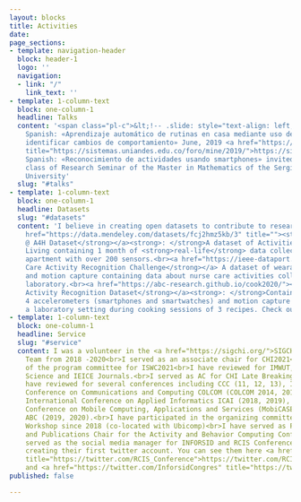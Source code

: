 ```yaml
---
layout: blocks
title: Activities
date: 
page_sections:
- template: navigation-header
  block: header-1
  logo: ''
  navigation:
  - link: "/"
    link_text: ''
- template: 1-column-text
  block: one-column-1
  headline: Talks
  content: '<span class="pl-c">&lt;!-- .slide: style="text-align: left;"&gt; --&gt;</span><br>In
    Spanish: «Aprendizaje automático de rutinas en casa mediante uso de sensores para
    identificar cambios de comportamiento» June, 2019 <a href="https://sistemas.uniandes.edu.co/foro/mine/2019/"
    title="https://sistemas.uniandes.edu.co/foro/mine/2019/">https://sistemas.uniandes.edu.co/foro/mine/2019/</a><br><br>In
    Spanish: «Reconocimiento de actividades usando smartphones» invited talk for the
    class of Research Seminar of the Master in Mathematics of the Sergio Arboleda
    University'
  slug: "#talks"
- template: 1-column-text
  block: one-column-1
  headline: Datasets
  slug: "#datasets"
  content: 'I believe in creating open datasets to contribute to research.<br><br><a
    href="https://data.mendeley.com/datasets/fcj2hmz5kb/3" title=""><strong>ContextAct
    @ A4H Dataset</strong></a><strong>: </strong>A dataset of Activities of Daily
    Living containing 1 month of <strong>real-life</strong> data collected in a smart
    apartment with over 200 sensors.<br><a href="https://ieee-dataport.org/competitions/nurse-care-activity-recognition-challenge"><strong>Nurse
    Care Activity Recognition Challenge</strong></a> A dataset of wearable sensors
    and motion capture containing data about nurse care activities collected in a
    laboratory.<br><a href="https://abc-research.github.io/cook2020/"><strong>Cooking
    Activity Recognition Dataset</strong></a><strong>: </strong>Contains data from
    4 accelerometers (smartphones and smartwatches) and motion capture collected in
    a laboratory setting during cooking sessions of 3 recipes. Check out the <a href="https://abc-research.github.io/cook2020/tutorial/">tutorials</a>'
- template: 1-column-text
  block: one-column-1
  headline: Service
  slug: "#service"
  content: I was a volunteer in the <a href="https://sigchi.org/">SIGCHI</a> Communications
    Team from 2018 -2020<br>I served as an associate chair for CHI2021<br>I was part
    of the program committee for ISWC2021<br>I have reviewed for IMWUT, Sensors, Applied
    Science and IEICE Journals.<br>I served as AC for CHI Late Breaking Works in 2020.<br>I
    have reviewed for several conferences including CCC (11, 12, 13), IEEE Colombian
    Conference on Communications and Computing COLCOM (COLCOM 2014, 2015, 2016, 2017),
    International Conference on Applied Informatics ICAI (2018, 2019), International
    Conference on Mobile Computing, Applications and Services (MobiCASE 2018), and
    ABC (2019, 2020).<br>I have participated in the organizing committee of HASCA
    Workshop since 2018 (co-located with Ubicomp)<br>I have served as Publicity Chair
    and Publications Chair for the Activity and Behavior Computing Conference.<br>I
    served as the social media manager for INFORSID and RCIS Conferences in 2016,
    creating their first twitter account. You can see them here <a href="https://twitter.com/RCIS_Conference"
    title="https://twitter.com/RCIS_Conference">https://twitter.com/RCIS_Conference</a>
    and <a href="https://twitter.com/InforsidCongres" title="https://twitter.com/InforsidCongres">https://twitter.com/InforsidCongres</a>
published: false

---
```

